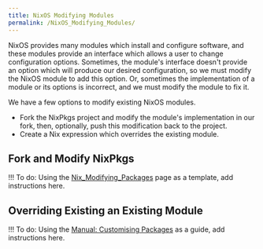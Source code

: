 ```yaml
---
title: NixOS Modifying Modules
permalink: /NixOS_Modifying_Modules/
---
```


NixOS provides many modules which install and configure software, and these modules provide an interface which allows a user to change configuration options. Sometimes, the module's interface doesn't provide an option which will produce our desired configuration, so we must modify the NixOS module to add this option. Or, sometimes the implementation of a module or its options is incorrect, and we must modify the module to fix it.

We have a few options to modify existing NixOS modules.

-   Fork the NixPkgs project and modify the module's implementation in our fork, then, optionally, push this modification back to the project.
-   Create a Nix expression which overrides the existing module.

Fork and Modify NixPkgs
-----------------------

!!! To do: Using the [Nix_Modifying_Packages](/Nix_Modifying_Packages "wikilink") page as a template, add instructions here.

Overriding Existing an Existing Module
--------------------------------------

!!! To do: Using the [Manual: Customising Packages](http://nixos.org/nixos/manual/#sec-customising-packages%7CNixOS) as a guide, add instructions here.